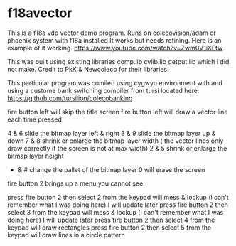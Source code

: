 # f18avector
This is a f18a vdp vector demo program. Runs on colecovision/adam or phoenix system with f18a installed
It works but needs refining. Here is an example of it working.
https://www.youtube.com/watch?v=Zwm0V1iXFtw

This was built using existing libraries comp.lib cvlib.lib getput.lib which i did not make.
Credit to PkK & Newcoleco for their libraries.

This particular program was comiled using cygwyn environment with and using a custome bank switching compiler from tursi located here:
https://github.com/tursilion/colecobanking


fire button left will skip the title screen
fire button left will draw a vector line each time pressed


4 & 6 slide the bitmap layer left & right
3 & 9 slide the bitmap layer up & down
7 & 8 shrink or enlarge the bitmap layer width   ( the vector lines only draw correctly if the screen is not at max width)
2 & 5 shrink or enlarge the bitmap layer height
* & # change the pallet of the bitmap layer
0 will erase the screen

fire button 2 brings up a menu you cannot see.

press fire button 2 then select 2 from the keypad will mess & lockup (i can't remember what I was doing here) I will update later
press fire button 2 then select 3 from the keypad will mess & lockup (i can't remember what I was doing here) I will update later
press fire button 2 then select 4 from the keypad will draw rectangles
press fire button 2 then select 5 from the keypad will draw lines in a circle pattern
